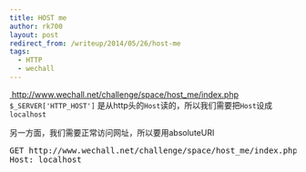 ```yaml
---
title: HOST me
author: rk700
layout: post
redirect_from: /writeup/2014/05/26/host-me
tags:
  - HTTP
  - wechall
---
```

<a href="http://www.wechall.net/challenge/space/host_me/index.php" target="_blank"> http://www.wechall.net/challenge/space/host_me/index.php</a>  
`$_SERVER['HTTP_HOST']` 是从http头的`Host`读的，所以我们需要把`Host`设成`localhost`

另一方面，我们需要正常访问网址，所以要用absoluteURI  
<pre>
GET http://www.wechall.net/challenge/space/host_me/index.php HTTP/1.1
Host: localhost
</pre>
